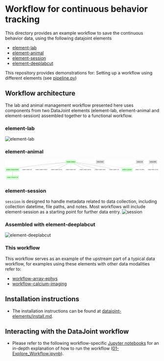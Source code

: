 # Workflow for continuous behavior tracking

This directory provides an example workflow to save the continuous behavior data, using the following datajoint elements
+ [element-lab](https://github.com/datajoint/element-lab)
+ [element-animal](https://github.com/datajoint/element-animal)
+ [element-session](https://github.com/datajoint/element-session)
+ [element-deeplabcut](https://github.com/datajoint/element-deeplabcut)

This repository provides demonstrations for:
Setting up a workflow using different elements (see [pipeline.py](workflow_deeplabcut/pipeline.py))

## Workflow architecture
The lab and animal management workflow presented here uses components from two DataJoint elements (element-lab, element-animal and element-session) assembled together to a functional workflow.

### element-lab

![element-lab](
https://github.com/datajoint/element-lab/raw/main/images/element_lab_diagram.svg)

### element-animal

![element-animal](
https://github.com/datajoint/element-animal/blob/main/images/subject_diagram.svg)

### element-session
`session` is designed to handle metadata related to data collection, including collection datetime, file paths, and notes. Most workflows will include element-session as a starting point for further data entry.
![session](https://github.com/datajoint/element-session/blob/main/images/session_diagram.svg)

### Assembled with element-deeplabcut
![element-deeplabcut](
https://github.com/datajoint/element-deeplabcut/blob/main/images/diagram_dlc.svg)

### This workflow
This workflow serves as an example of the upstream part of a typical data workflow, for examples using these elements with other data modalities refer to:

+ [workflow-array-ephys](https://github.com/datajoint/workflow-array-ephys)
+ [workflow-calcium-imaging](https://github.com/datajoint/workflow-calcium-imaging)

## Installation instructions

+ The installation instructions can be found at [datajoint-elements/install.md](
     https://github.com/datajoint/datajoint-elements/blob/main/install.md).

## Interacting with the DataJoint workflow

+ Please refer to the following workflow-specific
[Jupyter notebooks](/notebooks) for an in-depth explanation of how to run the
workflow ([01-Explore_Workflow.ipynb](notebooks/01-Explore_Workflow.ipynb)).
